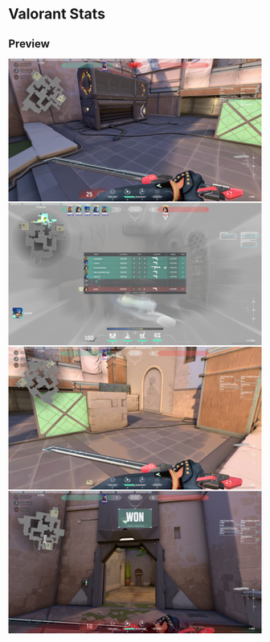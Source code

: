 # Valorant Stats
## Preview
![demo 1](https://github.com/pfhgetty/valorant_stats/blob/main/demo/demo1.png)
![demo 2](https://github.com/pfhgetty/valorant_stats/blob/main/demo/demo2.png)
![demo 3](https://github.com/pfhgetty/valorant_stats/blob/main/demo/demo3.png)
![demo 4](https://github.com/pfhgetty/valorant_stats/blob/main/demo/demo4.png)
